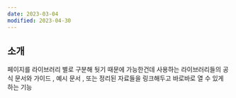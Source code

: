 ```yaml
---
date: 2023-03-04
modified: 2023-04-30
---
```


## 소개

페이지를 라이브러리 별로 구분해 둿기 때문에 가능한건데
사용하는 라이브러리들의 공식 문서와 가이드 , 예시 문서 , 또는 정리된 자료들을 링크해두고 바로바로 열 수 있게 하는 기능
